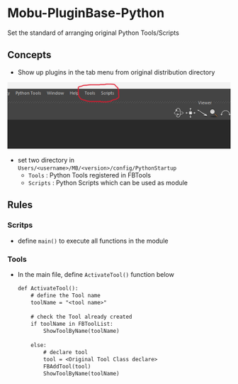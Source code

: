 # Mobu-PluginBase-Python
Set the standard of arranging original Python Tools/Scripts
<br>

## Concepts
- Show up plugins in the tab menu from original distribution directory

![alt text](image-1.png)
<br>

- set two directory in `Users/<username>/MB/<version>/config/PythonStartup`
    - `Tools`   : Python Tools registered in FBTools
    - `Scripts` : Python Scripts which can be used as module


## Rules
### Scritps
- define `main()` to execute all functions in the module


### Tools
- In the main file, define `ActivateTool()` function below  

    ```
    def ActivateTool():
        # define the Tool name 
        toolName = "<tool name>"

        # check the Tool already created
        if toolName in FBToolList:
            ShowToolByName(toolName)
    
        else:
            # declare tool
            tool = <Original Tool Class declare>
            FBAddTool(tool)
            ShowToolByName(toolName)
    ```